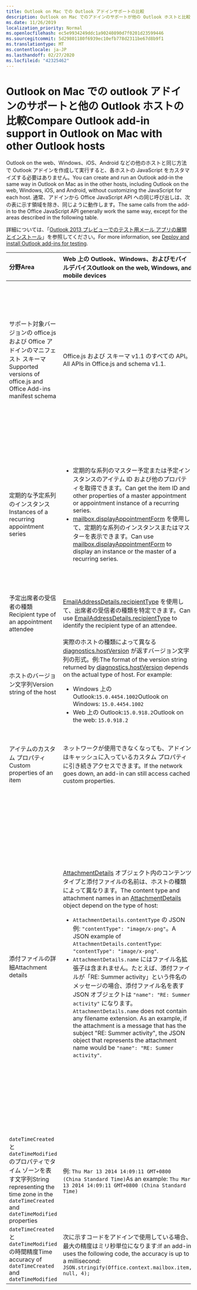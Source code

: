 ```yaml
---
title: Outlook on Mac での Outlook アドインサポートの比較
description: Outlook on Mac でのアドインのサポートが他の Outlook ホストと比較する方法について説明します。
ms.date: 11/26/2019
localization_priority: Normal
ms.openlocfilehash: ec5e9934249ddc1a90240890d7f0201d23599446
ms.sourcegitcommit: 5d29801180f6939ec10efb778d2311be67d8b9f1
ms.translationtype: MT
ms.contentlocale: ja-JP
ms.lasthandoff: 02/27/2020
ms.locfileid: "42325462"
---
```

# <a name="compare-outlook-add-in-support-in-outlook-on-mac-with-other-outlook-hosts"></a><span data-ttu-id="d25ab-103">Outlook on Mac での outlook アドインのサポートと他の Outlook ホストの比較</span><span class="sxs-lookup"><span data-stu-id="d25ab-103">Compare Outlook add-in support in Outlook on Mac with other Outlook hosts</span></span>

<span data-ttu-id="d25ab-104">Outlook on the web、Windows、iOS、Android などの他のホストと同じ方法で Outlook アドインを作成して実行すると、各ホストの JavaScript をカスタマイズする必要はありません。</span><span class="sxs-lookup"><span data-stu-id="d25ab-104">You can create and run an Outlook add-in the same way in Outlook on Mac as in the other hosts, including Outlook on the web, Windows, iOS, and Android, without customizing the JavaScript for each host.</span></span> <span data-ttu-id="d25ab-105">通常、アドインから Office JavaScript API への同じ呼び出しは、次の表に示す領域を除き、同じように動作します。</span><span class="sxs-lookup"><span data-stu-id="d25ab-105">The same calls from the add-in to the Office JavaScript API generally work the same way, except for the areas described in the following table.</span></span>

<span data-ttu-id="d25ab-106">詳細については、「[Outlook 2013 プレビューでのテスト用メール アプリの展開とインストール](testing-and-tips.md)」を参照してください。</span><span class="sxs-lookup"><span data-stu-id="d25ab-106">For more information, see [Deploy and install Outlook add-ins for testing](testing-and-tips.md).</span></span>

| <span data-ttu-id="d25ab-107">分野</span><span class="sxs-lookup"><span data-stu-id="d25ab-107">Area</span></span> | <span data-ttu-id="d25ab-108">Web 上の Outlook、Windows、およびモバイルデバイス</span><span class="sxs-lookup"><span data-stu-id="d25ab-108">Outlook on the web, Windows, and mobile devices</span></span> | <span data-ttu-id="d25ab-109">Outlook on Mac</span><span class="sxs-lookup"><span data-stu-id="d25ab-109">Outlook on Mac</span></span> |
|:-----|:-----|:-----|
| <span data-ttu-id="d25ab-110">サポート対象バージョンの office.js および Office アドインのマニフェスト スキーマ</span><span class="sxs-lookup"><span data-stu-id="d25ab-110">Supported versions of office.js and Office Add-ins manifest schema</span></span> | <span data-ttu-id="d25ab-111">Office.js および スキーマ v1.1 のすべての API。</span><span class="sxs-lookup"><span data-stu-id="d25ab-111">All APIs in Office.js and schema v1.1.</span></span> | <span data-ttu-id="d25ab-112">Office.js および スキーマ v1.1 のすべての API。</span><span class="sxs-lookup"><span data-stu-id="d25ab-112">All APIs in Office.js and schema v1.1.</span></span><br><br><span data-ttu-id="d25ab-113">**注**: Outlook on Mac では、会議の保存はサポートされていません。</span><span class="sxs-lookup"><span data-stu-id="d25ab-113">**NOTE**: Outlook on Mac does not support saving a meeting.</span></span> <span data-ttu-id="d25ab-114">`saveAsync` メソッドは、作成モードの会議から呼び出されると失敗します。</span><span class="sxs-lookup"><span data-stu-id="d25ab-114">The `saveAsync` method fails when called from a meeting in compose mode.</span></span> <span data-ttu-id="d25ab-115">回避策については、「[Office JS API を使用して Outlook for Mac で会議を下書きとして保存できない](https://support.microsoft.com/help/4505745)」を参照してください。</span><span class="sxs-lookup"><span data-stu-id="d25ab-115">See [Cannot save a meeting as a draft in Outlook for Mac by using Office JS API](https://support.microsoft.com/help/4505745) for a workaround.</span></span> |
| <span data-ttu-id="d25ab-116">定期的な予定系列のインスタンス</span><span class="sxs-lookup"><span data-stu-id="d25ab-116">Instances of a recurring appointment series</span></span> | <ul><li><span data-ttu-id="d25ab-117">定期的な系列のマスター予定または予定インスタンスのアイテム ID および他のプロパティを取得できます。</span><span class="sxs-lookup"><span data-stu-id="d25ab-117">Can get the item ID and other properties of a master appointment or appointment instance of a recurring series.</span></span></li><li><span data-ttu-id="d25ab-118">[mailbox.displayAppointmentForm](../reference/objectmodel/preview-requirement-set/office.context.mailbox.md#methods) を使用して、定期的な系列のインスタンスまたはマスターを表示できます。</span><span class="sxs-lookup"><span data-stu-id="d25ab-118">Can use [mailbox.displayAppointmentForm](../reference/objectmodel/preview-requirement-set/office.context.mailbox.md#methods) to display an instance or the master of a recurring series.</span></span></li></ul> | <ul><li><span data-ttu-id="d25ab-119">マスター予定のアイテム ID と他のプロパティを取得できますが、定期的な系列のインスタンスのアイテム ID とプロパティは取得できません。</span><span class="sxs-lookup"><span data-stu-id="d25ab-119">Can get the item ID and other properties of the master appointment, but not those of an instance of a recurring series.</span></span></li><li><span data-ttu-id="d25ab-p103">定期的な系列のマスター予定を表示できます。アイテム ID がない場合、定期的な系列のインスタンスは表示できません。</span><span class="sxs-lookup"><span data-stu-id="d25ab-p103">Can display the master appointment of a recurring series. Without the item ID, cannot display an instance of a recurring series.</span></span></li></ul> |
| <span data-ttu-id="d25ab-122">予定出席者の受信者の種類</span><span class="sxs-lookup"><span data-stu-id="d25ab-122">Recipient type of an appointment attendee</span></span> | <span data-ttu-id="d25ab-123">[EmailAddressDetails.recipientType](/javascript/api/outlook/office.emailaddressdetails#recipienttype) を使用して、出席者の受信者の種類を特定できます。</span><span class="sxs-lookup"><span data-stu-id="d25ab-123">Can use [EmailAddressDetails.recipientType](/javascript/api/outlook/office.emailaddressdetails#recipienttype) to identify the recipient type of an attendee.</span></span> | <span data-ttu-id="d25ab-124">`EmailAddressDetails.recipientType` は予定出席者には `undefined` を返します。</span><span class="sxs-lookup"><span data-stu-id="d25ab-124">`EmailAddressDetails.recipientType` returns `undefined` for appointment attendees.</span></span> |
| <span data-ttu-id="d25ab-125">ホストのバージョン文字列</span><span class="sxs-lookup"><span data-stu-id="d25ab-125">Version string of the host</span></span> | <span data-ttu-id="d25ab-p104">実際のホストの種類によって異なる [diagnostics.hostVersion](/javascript/api/outlook/office.diagnostics#hostversion) が返すバージョン文字列の形式。例:</span><span class="sxs-lookup"><span data-stu-id="d25ab-p104">The format of the version string returned by [diagnostics.hostVersion](/javascript/api/outlook/office.diagnostics#hostversion) depends on the actual type of host. For example:</span></span><ul><li><span data-ttu-id="d25ab-128">Windows 上の Outlook:`15.0.4454.1002`</span><span class="sxs-lookup"><span data-stu-id="d25ab-128">Outlook on Windows: `15.0.4454.1002`</span></span></li><li><span data-ttu-id="d25ab-129">Web 上の Outlook:`15.0.918.2`</span><span class="sxs-lookup"><span data-stu-id="d25ab-129">Outlook on the web: `15.0.918.2`</span></span></li></ul> |<span data-ttu-id="d25ab-130">Outlook on the Mac で返される`Diagnostics.hostVersion`バージョン文字列の例を次に示します。`15.0 (140325)`</span><span class="sxs-lookup"><span data-stu-id="d25ab-130">An example of the version string returned by `Diagnostics.hostVersion` on Outlook on Mac: `15.0 (140325)`</span></span> |
| <span data-ttu-id="d25ab-131">アイテムのカスタム プロパティ</span><span class="sxs-lookup"><span data-stu-id="d25ab-131">Custom properties of an item</span></span> | <span data-ttu-id="d25ab-132">ネットワークが使用できなくなっても、アドインはキャッシュに入っているカスタム プロパティに引き続きアクセスできます。</span><span class="sxs-lookup"><span data-stu-id="d25ab-132">If the network goes down, an add-in can still access cached custom properties.</span></span> | <span data-ttu-id="d25ab-133">Outlook on Mac はカスタムプロパティをキャッシュに入れないので、ネットワークがダウンした場合、アドインはアクセスできなくなります。</span><span class="sxs-lookup"><span data-stu-id="d25ab-133">Because Outlook on Mac does not cache custom properties, if the network goes down, add-ins would not be able to access them.</span></span> |
| <span data-ttu-id="d25ab-134">添付ファイルの詳細</span><span class="sxs-lookup"><span data-stu-id="d25ab-134">Attachment details</span></span> | <span data-ttu-id="d25ab-135">[AttachmentDetails](/javascript/api/outlook/office.attachmentdetails) オブジェクト内のコンテンツ タイプと添付ファイルの名前は、ホストの種類によって異なります。</span><span class="sxs-lookup"><span data-stu-id="d25ab-135">The content type and attachment names in an [AttachmentDetails](/javascript/api/outlook/office.attachmentdetails) object depend on the type of host:</span></span><ul><li><span data-ttu-id="d25ab-136">`AttachmentDetails.contentType` の JSON 例: `"contentType": "image/x-png"`。</span><span class="sxs-lookup"><span data-stu-id="d25ab-136">A JSON example of `AttachmentDetails.contentType`: `"contentType": "image/x-png"`.</span></span> </li><li><span data-ttu-id="d25ab-p105">`AttachmentDetails.name` にはファイル名拡張子は含まれません。たとえば、添付ファイルが「RE: Summer activity」という件名のメッセージの場合、添付ファイル名を表す JSON オブジェクトは `"name": "RE: Summer activity"` になります。</span><span class="sxs-lookup"><span data-stu-id="d25ab-p105">`AttachmentDetails.name` does not contain any filename extension. As an example, if the attachment is a message that has the subject "RE: Summer activity", the JSON object that represents the attachment name would be `"name": "RE: Summer activity"`.</span></span></li></ul> | <ul><li><span data-ttu-id="d25ab-139">`AttachmentDetails.contentType` の JSON 例: `"contentType" "image/png"`</span><span class="sxs-lookup"><span data-stu-id="d25ab-139">A JSON example of `AttachmentDetails.contentType`: `"contentType" "image/png"`</span></span></li><li><span data-ttu-id="d25ab-p106">`AttachmentDetails.name` には、ファイル名拡張子が必ず含まれます。メール アイテムの添付ファイルの拡張子は .eml で、予定の拡張子は .ics です。添付ファイルが「RE: Summer activity」という件名の電子メールである場合、その添付ファイル名を表す JSON オブジェクトは `"name": "RE: Summer activity.eml"` になります。</span><span class="sxs-lookup"><span data-stu-id="d25ab-p106">`AttachmentDetails.name` always includes a filename extension. Attachments that are mail items have a .eml extension, and appointments have a .ics extension. As an example, if an attachment is an email with the subject "RE: Summer activity", the JSON object that represents the attachment name would be `"name": "RE: Summer activity.eml"`.</span></span><p><span data-ttu-id="d25ab-143">**注**: アドインを介するなど、ファイルがプログラムによって拡張子なしで添付される場合、`AttachmentDetails.name` にはファイル名の一部として拡張子は含まれません。</span><span class="sxs-lookup"><span data-stu-id="d25ab-143">**NOTE**: If a file is programmatically attached (e.g through an add-in) without an extension then the `AttachmentDetails.name`  will not contain the extension as part of filename.</span></span></p></li></ul> |
| <span data-ttu-id="d25ab-144">`dateTimeCreated` と `dateTimeModified` のプロパティでタイム ゾーンを表す文字列</span><span class="sxs-lookup"><span data-stu-id="d25ab-144">String representing the time zone in the `dateTimeCreated` and `dateTimeModified` properties</span></span> |<span data-ttu-id="d25ab-145">例: `Thu Mar 13 2014 14:09:11 GMT+0800 (China Standard Time)`</span><span class="sxs-lookup"><span data-stu-id="d25ab-145">As an example: `Thu Mar 13 2014 14:09:11 GMT+0800 (China Standard Time)`</span></span> | <span data-ttu-id="d25ab-146">例: `Thu Mar 13 2014 14:09:11 GMT+0800 (CST)`</span><span class="sxs-lookup"><span data-stu-id="d25ab-146">As an example: `Thu Mar 13 2014 14:09:11 GMT+0800 (CST)`</span></span> |
| <span data-ttu-id="d25ab-147">`dateTimeCreated` と `dateTimeModified` の時間精度</span><span class="sxs-lookup"><span data-stu-id="d25ab-147">Time accuracy of `dateTimeCreated` and `dateTimeModified`</span></span> | <span data-ttu-id="d25ab-148">次に示すコードをアドインで使用している場合、最大の精度はミリ秒単位になります:</span><span class="sxs-lookup"><span data-stu-id="d25ab-148">If an add-in uses the following code, the accuracy is up to a millisecond:</span></span><br/>`JSON.stringify(Office.context.mailbox.item, null, 4);`| <span data-ttu-id="d25ab-149">精度は最高で秒単位となります。</span><span class="sxs-lookup"><span data-stu-id="d25ab-149">The accuracy is up to only a second.</span></span> |

